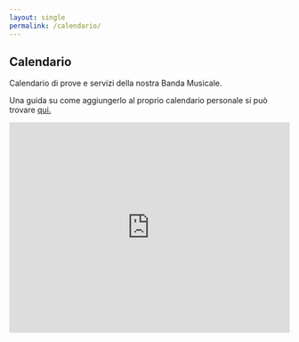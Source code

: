 ```yaml
---
layout: single
permalink: /calendario/
---
```


## Calendario

Calendario di prove e servizi della nostra Banda Musicale.

Una guida su come aggiungerlo al proprio calendario personale si può trovare [qui.](/Nuovo-calendario-servizi-online/)

<style>
.map-responsive{
    overflow:hidden;
    padding-bottom:75%;
    position:relative;
    height:0;
}
.map-responsive iframe{
    left:0;
    top:0;
    height:100%;
    width:100%;
    position:absolute;
}

</style>
<div class="map-responsive">
<iframe src="https://calendar.google.com/calendar/embed?src=ds351jsh5pjpa541iq56onaark%40group.calendar.google.com&ctz=Europe/Rome" style="border: 0" width="800" height="600" frameborder="0" scrolling="no"></iframe>
</div>